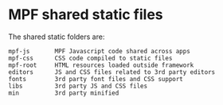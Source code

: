 # MPF shared static files

The shared static folders are:

    mpf-js       MPF Javascript code shared across apps
    mpf-css      CSS code compiled to static files
    mpf-root     HTML resources loaded outside framework
    editors      JS and CSS files related to 3rd party editors
    fonts        3rd party font files and CSS support
    libs         3rd party JS and CSS files
    min          3rd party minified

